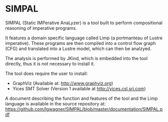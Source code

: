 # SIMPAL

SIMPAL (Static IMPerative AnaLyzer) is a tool built to perform compositional reasoning of imperative programs.

It features a domain specific language called Limp (a portmanteau of Lustre imperative). These programs are
then compiled into a control flow graph (CFG) and translated into a Lustre model, which can then be analzyed.

The analysis is performed by JKind, which is embedded into the tool directly, thus it is not necessary to install it.

The tool does require the user to install:
- GraphViz (Available at: http://www.graphviz.org)
- Yices SMT Solver (Version 1 available at http://yices.csl.sri.com)

A document describing the function and features of the tool and the Limp language is available in the source repository at:
https://github.com/lgwagner/SIMPAL/blob/master/documentation/SIMPAL.pdf
